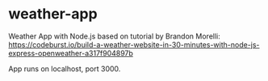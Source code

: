 # weather-app
Weather App with Node.js based on tutorial by Brandon Morelli: 
https://codeburst.io/build-a-weather-website-in-30-minutes-with-node-js-express-openweather-a317f904897b

App runs on localhost, port 3000.
